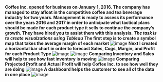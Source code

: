 **Coffee Inc. opened for business on January 1, 2016. The company has managed to stay afloat in the competitive coffee and tea beverage industry for two years. Management is ready to assess its performance over the years 2016 and 2017 in order to anticipate what tactical plans should be made for each product type it sells to continue the company’s growth. They have hired you to assist them with this analysis.**
***The task is to create visualzations using Tableau***
****The first step is to create a symbol map that takes the average margin of each market****
![image](https://user-images.githubusercontent.com/46035475/111220338-6da17180-85af-11eb-85bc-0a14da3dfb6b.png)
****Next I created a horizontal bar chart in order to forecast Sales, Cogs, Margin, and Profit for each Product Type****
![image](https://user-images.githubusercontent.com/46035475/111359902-7c952c00-8662-11eb-913f-0131a79a6a87.png)
![image](https://user-images.githubusercontent.com/46035475/111359861-6f783d00-8662-11eb-8159-3c22b4c277af.png)
****Comparing Inventory and Sales will help to see how fast inventory is moving****
![image](https://user-images.githubusercontent.com/46035475/111220566-b78a5780-85af-11eb-8a0a-3c3b0faa72ad.png)
****Comparing Projected Profit and Actual Profit will help Coffee Inc. to see how well they are doing****
![image](https://user-images.githubusercontent.com/46035475/111220641-d38df900-85af-11eb-8f59-b409e03f3388.png)
****A dashboard helps the customer to see all of the data in one place****
![image](https://user-images.githubusercontent.com/46035475/111220845-16e86780-85b0-11eb-8fb4-17349d251f81.png)
